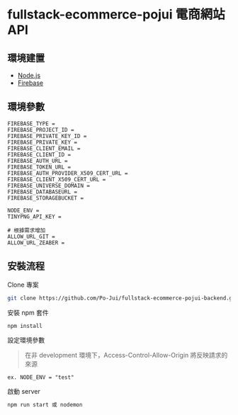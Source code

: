 # fullstack-ecommerce-pojui 電商網站 API

## 環境建置

- [Node.js](https://nodejs.org/en/)
- [Firebase](https://firebase.google.com/)

## 環境參數

```plain
FIREBASE_TYPE =
FIREBASE_PROJECT_ID =
FIREBASE_PRIVATE_KEY_ID =
FIREBASE_PRIVATE_KEY =
FIREBASE_CLIENT_EMAIL =
FIREBASE_CLIENT_ID =
FIREBASE_AUTH_URL =
FIREBASE_TOKEN_URL =
FIREBASE_AUTH_PROVIDER_X509_CERT_URL =
FIREBASE_CLIENT_X509_CERT_URL =
FIREBASE_UNIVERSE_DOMAIN =
FIREBASE_DATABASEURL =
FIREBASE_STORAGEBUCKET =

NODE_ENV =
TINYPNG_API_KEY =

# 根據需求增加
ALLOW_URL_GIT =
ALLOW_URL_ZEABER =

```

## 安裝流程

Clone 專案

```bash
git clone https://github.com/Po-Jui/fullstack-ecommerce-pojui-backend.git
```

安裝 npm 套件

```bash
npm install
```

設定環境參數

> 在非 development 環境下，Access-Control-Allow-Origin 將反映請求的來源

```plain
ex. NODE_ENV = "test"
```

啟動 server

```bash
npm run start 或 nodemon
```

